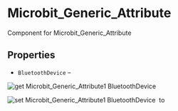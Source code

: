 # Microbit\_Generic\_Attribute

Component for Microbit_Generic_Attribute

## Properties

+ <a name="BluetoothDevice"></a>`BluetoothDevice` – 


![get Microbit_Generic_Attribute1 BluetoothDevice ](blocks/Microbit_Generic_Attribute.BluetoothDevice_getter.svg)


![set Microbit_Generic_Attribute1 BluetoothDevice  to](blocks/Microbit_Generic_Attribute.BluetoothDevice_setter.svg)



